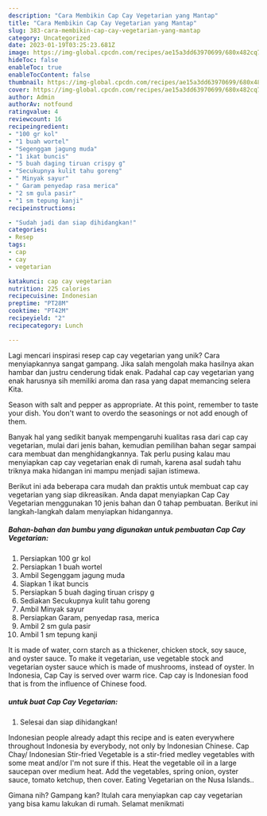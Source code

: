 ```yaml
---
description: "Cara Membikin Cap Cay Vegetarian yang Mantap"
title: "Cara Membikin Cap Cay Vegetarian yang Mantap"
slug: 383-cara-membikin-cap-cay-vegetarian-yang-mantap
category: Uncategorized
date: 2023-01-19T03:25:23.681Z
image: https://img-global.cpcdn.com/recipes/ae15a3dd63970699/680x482cq70/cap-cay-vegetarian-foto-resep-utama.jpg
hideToc: false
enableToc: true
enableTocContent: false
thumbnail: https://img-global.cpcdn.com/recipes/ae15a3dd63970699/680x482cq70/cap-cay-vegetarian-foto-resep-utama.jpg
cover: https://img-global.cpcdn.com/recipes/ae15a3dd63970699/680x482cq70/cap-cay-vegetarian-foto-resep-utama.jpg
author: Admin
authorAv: notfound
ratingvalue: 4
reviewcount: 16
recipeingredient:
- "100 gr kol"
- "1 buah wortel"
- "Segenggam jagung muda"
- "1 ikat buncis"
- "5 buah daging tiruan crispy g"
- "Secukupnya kulit tahu goreng"
- " Minyak sayur"
- " Garam penyedap rasa merica"
- "2 sm gula pasir"
- "1 sm tepung kanji"
recipeinstructions:

- "Sudah jadi dan siap dihidangkan!"
categories:
- Resep
tags:
- cap
- cay
- vegetarian

katakunci: cap cay vegetarian 
nutrition: 225 calories
recipecuisine: Indonesian
preptime: "PT28M"
cooktime: "PT42M"
recipeyield: "2"
recipecategory: Lunch

---
```





Lagi mencari inspirasi resep cap cay vegetarian yang unik? Cara menyiapkannya sangat gampang. Jika salah mengolah maka hasilnya akan hambar dan justru cenderung tidak enak. Padahal cap cay vegetarian yang enak harusnya sih memiliki aroma dan rasa yang dapat memancing selera Kita.





Season with salt and pepper as appropriate. At this point, remember to taste your dish. You don&#39;t want to overdo the seasonings or not add enough of them.

Banyak hal yang sedikit banyak mempengaruhi kualitas rasa dari cap cay vegetarian, mulai dari jenis bahan, kemudian pemilihan bahan segar sampai cara membuat dan menghidangkannya. Tak perlu pusing kalau mau menyiapkan cap cay vegetarian enak di rumah, karena asal sudah tahu triknya maka hidangan ini mampu menjadi sajian istimewa.






Berikut ini ada beberapa cara mudah dan praktis untuk membuat cap cay vegetarian yang siap dikreasikan. Anda dapat menyiapkan Cap Cay Vegetarian menggunakan 10 jenis bahan dan 0 tahap pembuatan. Berikut ini langkah-langkah dalam menyiapkan hidangannya.

<!--inarticleads1-->

##### Bahan-bahan dan bumbu yang digunakan untuk pembuatan Cap Cay Vegetarian:

1. Persiapkan 100 gr kol
1. Persiapkan 1 buah wortel
1. Ambil Segenggam jagung muda
1. Siapkan 1 ikat buncis
1. Persiapkan 5 buah daging tiruan crispy g
1. Sediakan Secukupnya kulit tahu goreng
1. Ambil  Minyak sayur
1. Persiapkan  Garam, penyedap rasa, merica
1. Ambil 2 sm gula pasir
1. Ambil 1 sm tepung kanji


It is made of water, corn starch as a thickener, chicken stock, soy sauce, and oyster sauce. To make it vegetarian, use vegetable stock and vegetarian oyster sauce which is made of mushrooms, instead of oyster. In Indonesia, Cap Cay is served over warm rice. Cap cay is Indonesian food that is from the influence of Chinese food. 

<!--inarticleads2-->

#####  untuk buat Cap Cay Vegetarian:


1. Selesai dan siap dihidangkan!

Indonesian people already adapt this recipe and is eaten everywhere throughout Indonesia by everybody, not only by Indonesian Chinese. Cap Chay/ Indonesian Stir-fried Vegetable is a stir-fried medley vegetables with some meat and/or I&#39;m not sure if this. Heat the vegetable oil in a large saucepan over medium heat. Add the vegetables, spring onion, oyster sauce, tomato ketchup, then cover. Eating Vegetarian on the Nusa Islands.. 

Gimana nih? Gampang kan? Itulah cara menyiapkan cap cay vegetarian yang bisa kamu lakukan di rumah. Selamat menikmati
